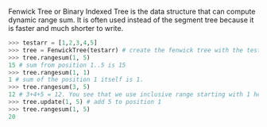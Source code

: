 Fenwick Tree or Binary Indexed Tree is the data structure that can compute dynamic range sum. It is often used instead of the segment tree because it is faster and much shorter to write.

```python
>>> testarr = [1,2,3,4,5]
>>> tree = FenwickTree(testarr) # create the fenwick tree with the testarr
>>> tree.rangesum(1, 5)
15 # sum from position 1..5 is 15
>>> tree.rangesum(1, 1)
1 # sum of the position 1 itself is 1.
>>> tree.rangesum(3, 5)
12 # 3+4+5 = 12. You see that we use inclusive range starting with 1 here.
>>> tree.update(1, 5) # add 5 to position 1
>>> tree.rangesum(1, 5)
20
```